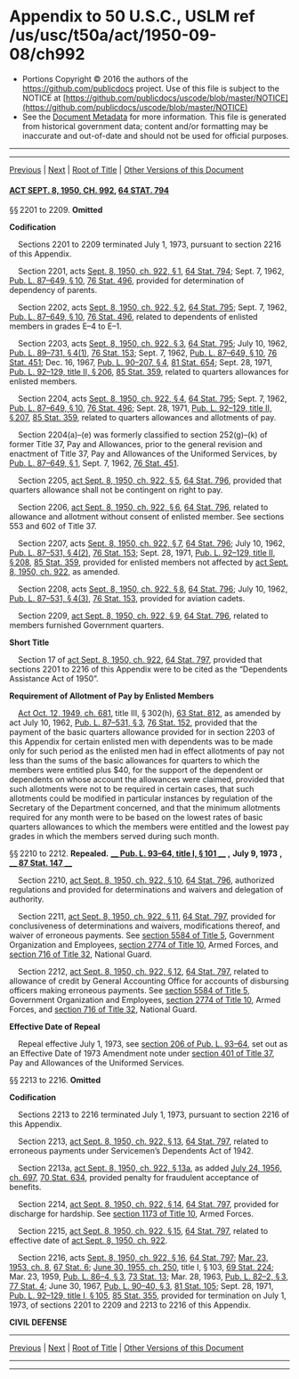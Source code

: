 ---
---

# Appendix to 50 U.S.C., USLM ref /us/usc/t50a/act/1950-09-08/ch992

* Portions Copyright © 2016 the authors of the https://github.com/publicdocs project.
  Use of this file is subject to the NOTICE at [https://github.com/publicdocs/uscode/blob/master/NOTICE](https://github.com/publicdocs/uscode/blob/master/NOTICE)
* See the [Document Metadata](././../../../../../..//README.md) for more information.
  This file is generated from historical government data; content and/or formatting may be inaccurate and out-of-date and should not be used for official purposes.

----------
----------

[Previous](./../../../../../..//us/usc/t50a/act/1956-07-19/ch638/m__us_usc_t50a_act_1956-07-19_ch638.md) | [Next](./../../../../../..//us/usc/t50a/act/1951-01-12/ch1228/m__us_usc_t50a_act_1951-01-12_ch1228.md) | [Root of Title](./../../../../../../) | [Other Versions of this Document](https://publicdocs.github.io/go/links?ns=uslm&ref=%2Fus%2Fusc%2Ft50a%2Fact%2F1950-09-08%2Fch992)

#### [ACT SEPT. 8, 1950, CH. 992][/us/act/1950-09-08/ch992], [64 STAT. 794][/us/stat/64/794]

§§ 2201 to 2209. __Omitted__ 

 __Codification__ 

    Sections 2201 to 2209 terminated July 1, 1973, pursuant to section 2216 of this Appendix.

    Section 2201, acts [Sept. 8, 1950, ch. 922, § 1][/us/act/1950-09-08/ch922/s1], [64 Stat. 794][/us/stat/64/794]; Sept. 7, 1962, [Pub. L. 87–649, § 10][/us/pl/87/649/s10], [76 Stat. 496][/us/stat/76/496], provided for determination of dependency of parents.

    Section 2202, acts [Sept. 8, 1950, ch. 922, § 2][/us/act/1950-09-08/ch922/s2], [64 Stat. 795][/us/stat/64/795]; Sept. 7, 1962, [Pub. L. 87–649, § 10][/us/pl/87/649/s10], [76 Stat. 496][/us/stat/76/496], related to dependents of enlisted members in grades E–4 to E–1.

    Section 2203, acts [Sept. 8, 1950, ch. 922, § 3][/us/act/1950-09-08/ch922/s3], [64 Stat. 795][/us/stat/64/795]; July 10, 1962, [Pub. L. 89–731, § 4(1)][/us/pl/89/731/s4/1], [76 Stat. 153][/us/stat/76/153]; Sept. 7, 1962, [Pub. L. 87–649, § 10][/us/pl/87/649/s10], [76 Stat. 451][/us/stat/76/451]; Dec. 16, 1967, [Pub. L. 90–207, § 4][/us/pl/90/207/s4], [81 Stat. 654][/us/stat/81/654]; Sept. 28, 1971, [Pub. L. 92–129, title II, § 206][/us/pl/92/129/s206], [85 Stat. 359][/us/stat/85/359], related to quarters allowances for enlisted members.

    Section 2204, acts [Sept. 8, 1950, ch. 922, § 4][/us/act/1950-09-08/ch922/s4], [64 Stat. 795][/us/stat/64/795]; Sept. 7, 1962, [Pub. L. 87–649, § 10][/us/pl/87/649/s10], [76 Stat. 496][/us/stat/76/496]; Sept. 28, 1971, [Pub. L. 92–129, title II, § 207][/us/pl/92/129/s207], [85 Stat. 359][/us/stat/85/359], related to quarters allowances and allotments of pay.

    Section 2204(a)–(e) was formerly classified to section 252(g)–(k) of former Title 37, Pay and Allowances, prior to the general revision and enactment of Title 37, Pay and Allowances of the Uniformed Services, by [Pub. L. 87–649, § 1][/us/pl/87/649/s1], Sept. 7, 1962, [76 Stat. 451][/us/stat/76/451].

    Section 2205, [act Sept. 8, 1950, ch. 922, § 5][/us/act/1950-09-08/ch922/s5], [64 Stat. 796][/us/stat/64/796], provided that quarters allowance shall not be contingent on right to pay.

    Section 2206, [act Sept. 8, 1950, ch. 922, § 6][/us/act/1950-09-08/ch922/s6], [64 Stat. 796][/us/stat/64/796], related to allowance and allotment without consent of enlisted member. See sections 553 and 602 of Title 37.

    Section 2207, acts [Sept. 8, 1950, ch. 922, § 7][/us/act/1950-09-08/ch922/s7], [64 Stat. 796][/us/stat/64/796]; July 10, 1962, [Pub. L. 87–531, § 4(2)][/us/pl/87/531/s4/2], [76 Stat. 153][/us/stat/76/153]; Sept. 28, 1971, [Pub. L. 92–129, title II, § 208][/us/pl/92/129/s208], [85 Stat. 359][/us/stat/85/359], provided for enlisted members not affected by [act Sept. 8, 1950, ch. 922][/us/act/1950-09-08/ch922], as amended.

    Section 2208, acts [Sept. 8, 1950, ch. 922, § 8][/us/act/1950-09-08/ch922/s8], [64 Stat. 796][/us/stat/64/796]; July 10, 1962, [Pub. L. 87–531, § 4(3)][/us/pl/87/531/s4/3], [76 Stat. 153][/us/stat/76/153], provided for aviation cadets.

    Section 2209, [act Sept. 8, 1950, ch. 922, § 9][/us/act/1950-09-08/ch922/s9], [64 Stat. 796][/us/stat/64/796], related to members furnished Government quarters.

 __Short Title__ 

    Section 17 of [act Sept. 8, 1950, ch. 922][/us/act/1950-09-08/ch922], [64 Stat. 797][/us/stat/64/797], provided that sections 2201 to 2216 of this Appendix were to be cited as the “Dependents Assistance Act of 1950”.

 __Requirement of Allotment of Pay by Enlisted Members__ 

    [Act Oct. 12, 1949, ch. 681][/us/act/1949-10-12/ch681], title III, § 302(h), [63 Stat. 812][/us/stat/63/812], as amended by act July 10, 1962, [Pub. L. 87–531, § 3][/us/pl/87/531/s3], [76 Stat. 152][/us/stat/76/152], provided that the payment of the basic quarters allowance provided for in section 2203 of this Appendix for certain enlisted men with dependents was to be made only for such period as the enlisted men had in effect allotments of pay not less than the sums of the basic allowances for quarters to which the members were entitled plus $40, for the support of the dependent or dependents on whose account the allowances were claimed, provided that such allotments were not to be required in certain cases, that such allotments could be modified in particular instances by regulation of the Secretary of the Department concerned, and that the minimum allotments required for any month were to be based on the lowest rates of basic quarters allowances to which the members were entitled and the lowest pay grades in which the members served during such month.

§§ 2210 to 2212. __Repealed.__  __[__  __Pub. L. 93–64, title I, § 101__  __][/us/pl/93/64/s101]__  __,__  __July 9, 1973__  __,__  __[__  __87 Stat. 147__  __][/us/stat/87/147]__ 

    Section 2210, [act Sept. 8, 1950, ch. 922, § 10][/us/act/1950-09-08/ch922/s10], [64 Stat. 796][/us/stat/64/796], authorized regulations and provided for determinations and waivers and delegation of authority.

    Section 2211, [act Sept. 8, 1950, ch. 922, § 11][/us/act/1950-09-08/ch922/s11], [64 Stat. 797][/us/stat/64/797], provided for conclusiveness of determinations and waivers, modifications thereof, and waiver of erroneous payments. See [section 5584 of Title 5][/us/usc/t5/s5584], Government Organization and Employees, [section 2774 of Title 10][/us/usc/t10/s2774], Armed Forces, and [section 716 of Title 32][/us/usc/t32/s716], National Guard.

    Section 2212, [act Sept. 8, 1950, ch. 922, § 12][/us/act/1950-09-08/ch922/s12], [64 Stat. 797][/us/stat/64/797], related to allowance of credit by General Accounting Office for accounts of disbursing officers making erroneous payments. See [section 5584 of Title 5][/us/usc/t5/s5584], Government Organization and Employees, [section 2774 of Title 10][/us/usc/t10/s2774], Armed Forces, and [section 716 of Title 32][/us/usc/t32/s716], National Guard.

 __Effective Date of Repeal__ 

    Repeal effective July 1, 1973, see [section 206 of Pub. L. 93–64][/us/pl/93/64/s206], set out as an Effective Date of 1973 Amendment note under [section 401 of Title 37][/us/usc/t37/s401], Pay and Allowances of the Uniformed Services.

§§ 2213 to 2216. __Omitted__ 

 __Codification__ 

    Sections 2213 to 2216 terminated July 1, 1973, pursuant to section 2216 of this Appendix.

    Section 2213, [act Sept. 8, 1950, ch. 922, § 13][/us/act/1950-09-08/ch922/s13], [64 Stat. 797][/us/stat/64/797], related to erroneous payments under Servicemen’s Dependents Act of 1942.

    Section 2213a, [act Sept. 8, 1950, ch. 922, § 13a][/us/act/1950-09-08/ch922/s13a], as added [July 24, 1956, ch. 697][/us/act/1956-07-24/ch697], [70 Stat. 634][/us/stat/70/634], provided penalty for fraudulent acceptance of benefits.

    Section 2214, [act Sept. 8, 1950, ch. 922, § 14][/us/act/1950-09-08/ch922/s14], [64 Stat. 797][/us/stat/64/797], provided for discharge for hardship. See [section 1173 of Title 10][/us/usc/t10/s1173], Armed Forces.

    Section 2215, [act Sept. 8, 1950, ch. 922, § 15][/us/act/1950-09-08/ch922/s15], [64 Stat. 797][/us/stat/64/797], related to effective date of [act Sept. 8, 1950, ch. 922][/us/act/1950-09-08/ch922].

    Section 2216, acts [Sept. 8, 1950, ch. 922, § 16][/us/act/1950-09-08/ch922/s16], [64 Stat. 797][/us/stat/64/797]; [Mar. 23, 1953, ch. 8][/us/act/1953-03-23/ch8], [67 Stat. 6][/us/stat/67/6]; [June 30, 1955, ch. 250][/us/act/1955-06-30/ch250], title I, § 103, [69 Stat. 224][/us/stat/69/224]; Mar. 23, 1959, [Pub. L. 86–4, § 3][/us/pl/86/4/s3], [73 Stat. 13][/us/stat/73/13]; Mar. 28, 1963, [Pub. L. 82–2, § 3][/us/pl/82/2/s3], [77 Stat. 4][/us/stat/77/4]; June 30, 1967, [Pub. L. 90–40, § 3][/us/pl/90/40/s3], [81 Stat. 105][/us/stat/81/105]; Sept. 28, 1971, [Pub. L. 92–129, title I, § 105][/us/pl/92/129/s105], [85 Stat. 355][/us/stat/85/355], provided for termination on July 1, 1973, of sections 2201 to 2209 and 2213 to 2216 of this Appendix.

 __CIVIL DEFENSE__ 

----------

[Previous](./../../../../../..//us/usc/t50a/act/1956-07-19/ch638/m__us_usc_t50a_act_1956-07-19_ch638.md) | [Next](./../../../../../..//us/usc/t50a/act/1951-01-12/ch1228/m__us_usc_t50a_act_1951-01-12_ch1228.md) | [Root of Title](./../../../../../../) | [Other Versions of this Document](https://publicdocs.github.io/go/links?ns=uslm&ref=%2Fus%2Fusc%2Ft50a%2Fact%2F1950-09-08%2Fch992)

----------
----------

[/us/act/1950-09-08/ch992]: https://publicdocs.github.io/go/links?ns=uslm&ref=%2Fus%2Fact%2F1950-09-08%2Fch992
[/us/stat/64/794]: https://publicdocs.github.io/go/links?ns=uslm&ref=%2Fus%2Fstat%2F64%2F794
[/us/act/1950-09-08/ch922/s1]: https://publicdocs.github.io/go/links?ns=uslm&ref=%2Fus%2Fact%2F1950-09-08%2Fch922%2Fs1
[/us/stat/64/794]: https://publicdocs.github.io/go/links?ns=uslm&ref=%2Fus%2Fstat%2F64%2F794
[/us/pl/87/649/s10]: https://publicdocs.github.io/go/links?ns=uslm&ref=%2Fus%2Fpl%2F87%2F649%2Fs10
[/us/stat/76/496]: https://publicdocs.github.io/go/links?ns=uslm&ref=%2Fus%2Fstat%2F76%2F496
[/us/act/1950-09-08/ch922/s2]: https://publicdocs.github.io/go/links?ns=uslm&ref=%2Fus%2Fact%2F1950-09-08%2Fch922%2Fs2
[/us/stat/64/795]: https://publicdocs.github.io/go/links?ns=uslm&ref=%2Fus%2Fstat%2F64%2F795
[/us/pl/87/649/s10]: https://publicdocs.github.io/go/links?ns=uslm&ref=%2Fus%2Fpl%2F87%2F649%2Fs10
[/us/stat/76/496]: https://publicdocs.github.io/go/links?ns=uslm&ref=%2Fus%2Fstat%2F76%2F496
[/us/act/1950-09-08/ch922/s3]: https://publicdocs.github.io/go/links?ns=uslm&ref=%2Fus%2Fact%2F1950-09-08%2Fch922%2Fs3
[/us/stat/64/795]: https://publicdocs.github.io/go/links?ns=uslm&ref=%2Fus%2Fstat%2F64%2F795
[/us/pl/89/731/s4/1]: https://publicdocs.github.io/go/links?ns=uslm&ref=%2Fus%2Fpl%2F89%2F731%2Fs4%2F1
[/us/stat/76/153]: https://publicdocs.github.io/go/links?ns=uslm&ref=%2Fus%2Fstat%2F76%2F153
[/us/pl/87/649/s10]: https://publicdocs.github.io/go/links?ns=uslm&ref=%2Fus%2Fpl%2F87%2F649%2Fs10
[/us/stat/76/451]: https://publicdocs.github.io/go/links?ns=uslm&ref=%2Fus%2Fstat%2F76%2F451
[/us/pl/90/207/s4]: https://publicdocs.github.io/go/links?ns=uslm&ref=%2Fus%2Fpl%2F90%2F207%2Fs4
[/us/stat/81/654]: https://publicdocs.github.io/go/links?ns=uslm&ref=%2Fus%2Fstat%2F81%2F654
[/us/pl/92/129/s206]: https://publicdocs.github.io/go/links?ns=uslm&ref=%2Fus%2Fpl%2F92%2F129%2Fs206
[/us/stat/85/359]: https://publicdocs.github.io/go/links?ns=uslm&ref=%2Fus%2Fstat%2F85%2F359
[/us/act/1950-09-08/ch922/s4]: https://publicdocs.github.io/go/links?ns=uslm&ref=%2Fus%2Fact%2F1950-09-08%2Fch922%2Fs4
[/us/stat/64/795]: https://publicdocs.github.io/go/links?ns=uslm&ref=%2Fus%2Fstat%2F64%2F795
[/us/pl/87/649/s10]: https://publicdocs.github.io/go/links?ns=uslm&ref=%2Fus%2Fpl%2F87%2F649%2Fs10
[/us/stat/76/496]: https://publicdocs.github.io/go/links?ns=uslm&ref=%2Fus%2Fstat%2F76%2F496
[/us/pl/92/129/s207]: https://publicdocs.github.io/go/links?ns=uslm&ref=%2Fus%2Fpl%2F92%2F129%2Fs207
[/us/stat/85/359]: https://publicdocs.github.io/go/links?ns=uslm&ref=%2Fus%2Fstat%2F85%2F359
[/us/pl/87/649/s1]: https://publicdocs.github.io/go/links?ns=uslm&ref=%2Fus%2Fpl%2F87%2F649%2Fs1
[/us/stat/76/451]: https://publicdocs.github.io/go/links?ns=uslm&ref=%2Fus%2Fstat%2F76%2F451
[/us/act/1950-09-08/ch922/s5]: https://publicdocs.github.io/go/links?ns=uslm&ref=%2Fus%2Fact%2F1950-09-08%2Fch922%2Fs5
[/us/stat/64/796]: https://publicdocs.github.io/go/links?ns=uslm&ref=%2Fus%2Fstat%2F64%2F796
[/us/act/1950-09-08/ch922/s6]: https://publicdocs.github.io/go/links?ns=uslm&ref=%2Fus%2Fact%2F1950-09-08%2Fch922%2Fs6
[/us/stat/64/796]: https://publicdocs.github.io/go/links?ns=uslm&ref=%2Fus%2Fstat%2F64%2F796
[/us/act/1950-09-08/ch922/s7]: https://publicdocs.github.io/go/links?ns=uslm&ref=%2Fus%2Fact%2F1950-09-08%2Fch922%2Fs7
[/us/stat/64/796]: https://publicdocs.github.io/go/links?ns=uslm&ref=%2Fus%2Fstat%2F64%2F796
[/us/pl/87/531/s4/2]: https://publicdocs.github.io/go/links?ns=uslm&ref=%2Fus%2Fpl%2F87%2F531%2Fs4%2F2
[/us/stat/76/153]: https://publicdocs.github.io/go/links?ns=uslm&ref=%2Fus%2Fstat%2F76%2F153
[/us/pl/92/129/s208]: https://publicdocs.github.io/go/links?ns=uslm&ref=%2Fus%2Fpl%2F92%2F129%2Fs208
[/us/stat/85/359]: https://publicdocs.github.io/go/links?ns=uslm&ref=%2Fus%2Fstat%2F85%2F359
[/us/act/1950-09-08/ch922]: https://publicdocs.github.io/go/links?ns=uslm&ref=%2Fus%2Fact%2F1950-09-08%2Fch922
[/us/act/1950-09-08/ch922/s8]: https://publicdocs.github.io/go/links?ns=uslm&ref=%2Fus%2Fact%2F1950-09-08%2Fch922%2Fs8
[/us/stat/64/796]: https://publicdocs.github.io/go/links?ns=uslm&ref=%2Fus%2Fstat%2F64%2F796
[/us/pl/87/531/s4/3]: https://publicdocs.github.io/go/links?ns=uslm&ref=%2Fus%2Fpl%2F87%2F531%2Fs4%2F3
[/us/stat/76/153]: https://publicdocs.github.io/go/links?ns=uslm&ref=%2Fus%2Fstat%2F76%2F153
[/us/act/1950-09-08/ch922/s9]: https://publicdocs.github.io/go/links?ns=uslm&ref=%2Fus%2Fact%2F1950-09-08%2Fch922%2Fs9
[/us/stat/64/796]: https://publicdocs.github.io/go/links?ns=uslm&ref=%2Fus%2Fstat%2F64%2F796
[/us/act/1950-09-08/ch922]: https://publicdocs.github.io/go/links?ns=uslm&ref=%2Fus%2Fact%2F1950-09-08%2Fch922
[/us/stat/64/797]: https://publicdocs.github.io/go/links?ns=uslm&ref=%2Fus%2Fstat%2F64%2F797
[/us/act/1949-10-12/ch681]: https://publicdocs.github.io/go/links?ns=uslm&ref=%2Fus%2Fact%2F1949-10-12%2Fch681
[/us/stat/63/812]: https://publicdocs.github.io/go/links?ns=uslm&ref=%2Fus%2Fstat%2F63%2F812
[/us/pl/87/531/s3]: https://publicdocs.github.io/go/links?ns=uslm&ref=%2Fus%2Fpl%2F87%2F531%2Fs3
[/us/stat/76/152]: https://publicdocs.github.io/go/links?ns=uslm&ref=%2Fus%2Fstat%2F76%2F152
[/us/pl/93/64/s101]: https://publicdocs.github.io/go/links?ns=uslm&ref=%2Fus%2Fpl%2F93%2F64%2Fs101
[/us/stat/87/147]: https://publicdocs.github.io/go/links?ns=uslm&ref=%2Fus%2Fstat%2F87%2F147
[/us/act/1950-09-08/ch922/s10]: https://publicdocs.github.io/go/links?ns=uslm&ref=%2Fus%2Fact%2F1950-09-08%2Fch922%2Fs10
[/us/stat/64/796]: https://publicdocs.github.io/go/links?ns=uslm&ref=%2Fus%2Fstat%2F64%2F796
[/us/act/1950-09-08/ch922/s11]: https://publicdocs.github.io/go/links?ns=uslm&ref=%2Fus%2Fact%2F1950-09-08%2Fch922%2Fs11
[/us/stat/64/797]: https://publicdocs.github.io/go/links?ns=uslm&ref=%2Fus%2Fstat%2F64%2F797
[/us/usc/t5/s5584]: https://publicdocs.github.io/go/links?ns=uslm&ref=%2Fus%2Fusc%2Ft5%2Fs5584
[/us/usc/t10/s2774]: https://publicdocs.github.io/go/links?ns=uslm&ref=%2Fus%2Fusc%2Ft10%2Fs2774
[/us/usc/t32/s716]: https://publicdocs.github.io/go/links?ns=uslm&ref=%2Fus%2Fusc%2Ft32%2Fs716
[/us/act/1950-09-08/ch922/s12]: https://publicdocs.github.io/go/links?ns=uslm&ref=%2Fus%2Fact%2F1950-09-08%2Fch922%2Fs12
[/us/stat/64/797]: https://publicdocs.github.io/go/links?ns=uslm&ref=%2Fus%2Fstat%2F64%2F797
[/us/usc/t5/s5584]: https://publicdocs.github.io/go/links?ns=uslm&ref=%2Fus%2Fusc%2Ft5%2Fs5584
[/us/usc/t10/s2774]: https://publicdocs.github.io/go/links?ns=uslm&ref=%2Fus%2Fusc%2Ft10%2Fs2774
[/us/usc/t32/s716]: https://publicdocs.github.io/go/links?ns=uslm&ref=%2Fus%2Fusc%2Ft32%2Fs716
[/us/pl/93/64/s206]: https://publicdocs.github.io/go/links?ns=uslm&ref=%2Fus%2Fpl%2F93%2F64%2Fs206
[/us/usc/t37/s401]: https://publicdocs.github.io/go/links?ns=uslm&ref=%2Fus%2Fusc%2Ft37%2Fs401
[/us/act/1950-09-08/ch922/s13]: https://publicdocs.github.io/go/links?ns=uslm&ref=%2Fus%2Fact%2F1950-09-08%2Fch922%2Fs13
[/us/stat/64/797]: https://publicdocs.github.io/go/links?ns=uslm&ref=%2Fus%2Fstat%2F64%2F797
[/us/act/1950-09-08/ch922/s13a]: https://publicdocs.github.io/go/links?ns=uslm&ref=%2Fus%2Fact%2F1950-09-08%2Fch922%2Fs13a
[/us/act/1956-07-24/ch697]: https://publicdocs.github.io/go/links?ns=uslm&ref=%2Fus%2Fact%2F1956-07-24%2Fch697
[/us/stat/70/634]: https://publicdocs.github.io/go/links?ns=uslm&ref=%2Fus%2Fstat%2F70%2F634
[/us/act/1950-09-08/ch922/s14]: https://publicdocs.github.io/go/links?ns=uslm&ref=%2Fus%2Fact%2F1950-09-08%2Fch922%2Fs14
[/us/stat/64/797]: https://publicdocs.github.io/go/links?ns=uslm&ref=%2Fus%2Fstat%2F64%2F797
[/us/usc/t10/s1173]: https://publicdocs.github.io/go/links?ns=uslm&ref=%2Fus%2Fusc%2Ft10%2Fs1173
[/us/act/1950-09-08/ch922/s15]: https://publicdocs.github.io/go/links?ns=uslm&ref=%2Fus%2Fact%2F1950-09-08%2Fch922%2Fs15
[/us/stat/64/797]: https://publicdocs.github.io/go/links?ns=uslm&ref=%2Fus%2Fstat%2F64%2F797
[/us/act/1950-09-08/ch922]: https://publicdocs.github.io/go/links?ns=uslm&ref=%2Fus%2Fact%2F1950-09-08%2Fch922
[/us/act/1950-09-08/ch922/s16]: https://publicdocs.github.io/go/links?ns=uslm&ref=%2Fus%2Fact%2F1950-09-08%2Fch922%2Fs16
[/us/stat/64/797]: https://publicdocs.github.io/go/links?ns=uslm&ref=%2Fus%2Fstat%2F64%2F797
[/us/act/1953-03-23/ch8]: https://publicdocs.github.io/go/links?ns=uslm&ref=%2Fus%2Fact%2F1953-03-23%2Fch8
[/us/stat/67/6]: https://publicdocs.github.io/go/links?ns=uslm&ref=%2Fus%2Fstat%2F67%2F6
[/us/act/1955-06-30/ch250]: https://publicdocs.github.io/go/links?ns=uslm&ref=%2Fus%2Fact%2F1955-06-30%2Fch250
[/us/stat/69/224]: https://publicdocs.github.io/go/links?ns=uslm&ref=%2Fus%2Fstat%2F69%2F224
[/us/pl/86/4/s3]: https://publicdocs.github.io/go/links?ns=uslm&ref=%2Fus%2Fpl%2F86%2F4%2Fs3
[/us/stat/73/13]: https://publicdocs.github.io/go/links?ns=uslm&ref=%2Fus%2Fstat%2F73%2F13
[/us/pl/82/2/s3]: https://publicdocs.github.io/go/links?ns=uslm&ref=%2Fus%2Fpl%2F82%2F2%2Fs3
[/us/stat/77/4]: https://publicdocs.github.io/go/links?ns=uslm&ref=%2Fus%2Fstat%2F77%2F4
[/us/pl/90/40/s3]: https://publicdocs.github.io/go/links?ns=uslm&ref=%2Fus%2Fpl%2F90%2F40%2Fs3
[/us/stat/81/105]: https://publicdocs.github.io/go/links?ns=uslm&ref=%2Fus%2Fstat%2F81%2F105
[/us/pl/92/129/s105]: https://publicdocs.github.io/go/links?ns=uslm&ref=%2Fus%2Fpl%2F92%2F129%2Fs105
[/us/stat/85/355]: https://publicdocs.github.io/go/links?ns=uslm&ref=%2Fus%2Fstat%2F85%2F355


